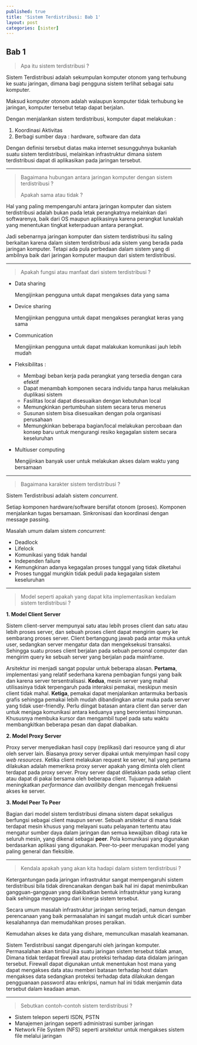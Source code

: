 ```yaml
---
published: true
title: 'Sistem Terdistribusi: Bab 1'
layout: post
categories: [sister]
---
```

<h2 class="text-center">Bab 1</h2>

> Apa itu sistem terdistribusi ?

Sistem Terdistribusi adalah sekumpulan komputer otonom yang terhubung ke suatu jaringan, dimana bagi pengguna sistem terlihat sebagai satu komputer.

<!--more-->

Maksud komputer otonom adalah walaupun komputer tidak terhubung ke jaringan, komputer tersebut tetap dapat berjalan.

Dengan menjalankan sistem terdistribusi, komputer dapat melakukan :

1. Koordinasi Aktivitas
2. Berbagi sumber daya : hardware, software dan data

Dengan definisi tersebut diatas maka internet sesungguhnya bukanlah suatu sistem terdistribusi, melainkan infrastruktur dimana sistem terdistribusi dapat di aplikasikan pada jaringan tersebut.

-----

> Bagaimana hubungan antara jaringan komputer dengan sistem terdistribusi ?
>
> Apakah sama atau tidak ?

Hal yang paling mempengaruhi antara jaringan komputer dan sistem terdistribusi adalah bukan pada letak perangkatnya melainkan dari softwarenya, baik dari OS maupun aplikasinya karena perangkat lunaklah yang menentukan tingkat keterpaduan antara perangkat.

Jadi sebenarnya jaringan komputer dan sistem terdistribusi itu saling berkaitan karena dalam sistem terdistribusi ada sistem yang berada pada jaringan komputer. Tetapi ada pula perbedaan dalam sistem yang di ambilnya baik dari jaringan komputer maupun dari sistem terdistribusi.

-----

> Apakah fungsi atau manfaat dari sistem terdistribusi ?

- Data sharing

  Mengijinkan pengguna untuk dapat mengakses data yang sama

- Device sharing

  Mengijinkan pengguna untuk dapat mengakses perangkat keras yang sama

- Communication

  Mengijinkan pengguna untuk dapat malakukan komunikasi jauh lebih mudah

- Fleksibilitas :

  - Membagi beban kerja pada perangkat yang tersedia dengan cara efektif
  - Dapat menambah komponen secara individu tanpa harus melakukan duplikasi sistem
  - Fasilitas local dapat disesuaikan dengan kebutuhan local
  - Memungkinkan pertumbuhan sistem secara terus menerus
  - Susunan sistem bisa disesuaikan dengan pola organisasi perusahaan
  - Memungkinkan beberapa bagian/local melakukan percobaan dan konsep baru untuk mengurangi resiko kegagalan sistem secara keseluruhan

- Multiuser computing

  Mengijinkan banyak user untuk melakukan akses dalam waktu yang bersamaan

-----

> Bagaimana karakter sistem terdistribusi ?

Sistem Terdistribusi adalah sistem *concurrent*.

Setiap komponen hardware/software bersifat otonom (proses). Komponen menjalankan tugas bersamaan. Sinkronisasi dan koordinasi dengan message passing.

Masalah umum dalam sistem *concurrent*:

- Deadlock
- Lifelock
- Komunikasi yang tidak handal
- Independen failure
- Kemungkinan adanya kegagalan proses tunggal yang tidak diketahui
- Proses tunggal mungkin tidak peduli pada kegagalan sistem keseluruhan

-----

> Model seperti apakah yang dapat kita implementasikan kedalam sistem terdistribusi ?

**1. Model Client Server**

Sistem client-server mempunyai satu atau lebih proses client dan satu atau lebih proses server, dan sebuah proses client dapat mengirim query ke sembarang proses server. Client bertanggung jawab pada antar muka untuk user, sedangkan server mengatur data dan mengeksekusi transaksi. Sehingga suatu proses client berjalan pada sebuah personal computer dan mengirim query ke sebuah server yang berjalan pada mainframe.

Arsitektur ini menjadi sangat popular untuk beberapa alasan. **Pertama**, implementasi yang relatif sederhana karena pembagian fungsi yang baik dan karena server tersentralisasi. **Kedua**, mesin server yang mahal utilisasinya tidak terpengaruh pada interaksi pemakai, meskipun mesin client tidak mahal. **Ketiga**, pemakai dapat menjalankan antarmuka berbasis grafis sehingga pemakai lebih mudah dibandingkan antar muka pada server yang tidak user-friendly. Perlu diingat batasan antara client dan server dan untuk menjaga komunikasi antara keduanya yang berorientasi himpunan. Khususnya membuka kursor dan mengambil tupel pada satu waktu membangkitkan beberapa pesan dan dapat diabaikan.

**2. Model Proxy Server**

Proxy server menyediakan hasil copy (replikasi) dari resource yang di atur oleh server lain. Biasanya proxy server dipakai untuk menyimpan hasil copy *web resources*. Ketika client melakukan request ke server, hal yang pertama dilakukan adalah memeriksa proxy server apakah yang diminta oleh client terdapat pada proxy server. Proxy server dapat diletakkan pada setiap client atau dapat di pakai bersama oleh beberapa client. Tujuannya adalah meningkatkan *performance* dan *availibity* dengan mencegah frekuensi akses ke server.

**3. Model Peer To Peer**

Bagian dari model sistem terdistribusi dimana sistem dapat sekaligus berfungsi sebagai client maupun server. Sebuah arsitektur di mana tidak terdapat mesin khusus yang melayani suatu pelayanan tertentu atau mengatur sumber daya dalam jaringan dan semua kewajiban dibagi rata ke seluruh mesin, yang dikenal sebagai **peer**. Pola komunikasi yang digunakan berdasarkan aplikasi yang digunakan. Peer-to-peer merupakan model yang paling general dan fleksible.

-----

> Kendala apakah yang akan kita hadapi dalam sistem terdistribusi ?

Ketergantungan pada jaringan infrastruktur sangat mempengaruhi sistem terdistribusi bila tidak direncanakan dengan baik hal ini dapat menimbulkan gangguan-gangguan yang diakibatkan bentuk infrastruktur yang kurang baik sehingga menggangu dari kinerja sistem tersebut.

Secara umum masalah infrastruktur jaringan sering terjadi, namun dengan perencanaan yang baik permasalahan ini sangat mudah untuk dicari sumber kesalahannya dan memudahkan proses peraikan.

Kemudahan akses ke data yang dishare, memunculkan masalah keamanan.

Sistem Terdistribusi sangat dipengaruhi oleh jaringan komputer. Permasalahan akan timbul jika suatu jaringan sistem tersebut tidak aman, Dimana tidak terdapat firewall atau proteksi terhadap data didalam jaringan tersebut. Firewall dapat digunakan untuk menentukan host mana yang dapat mengakses data atau memberi batasan terhadap host dalam mengakses data sedangkan proteksi terhadap data dilakukan dengan pengguanaan password atau enkripsi, namun hal ini tidak menjamin data tersebut dalam keadaan aman.

-----

> Sebutkan contoh-contoh sistem terdistribusi ?

- Sistem telepon seperti ISDN, PSTN
- Manajemen jaringan seperti administrasi sumber jaringan
- Network File System (NFS) seperti arsitektur untuk mengakses sistem file melalui jaringan
